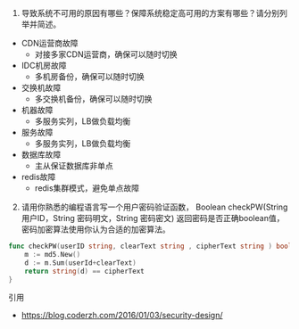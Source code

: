 1. 导致系统不可用的原因有哪些？保障系统稳定高可用的方案有哪些？请分别列举并简述。
- CDN运营商故障
  - 对接多家CDN运营商，确保可以随时切换
- IDC机房故障
  - 多机房备份，确保可以随时切换
- 交换机故障
  - 多交换机备份，确保可以随时切换
- 机器故障
  - 多服务实列，LB做负载均衡
- 服务故障
  - 多服务实列，LB做负载均衡
- 数据库故障
  - 主从保证数据库非单点
- redis故障
  - redis集群模式，避免单点故障


2. 请用你熟悉的编程语言写一个用户密码验证函数，
Boolean checkPW(String 用户ID，String 密码明文，String 密码密文)
返回密码是否正确boolean值，密码加密算法使用你认为合适的加密算法。
```go
func checkPW(userID string, clearText string , cipherText string ) bool {
	m := md5.New()
	d := m.Sum(userId+clearText)
	return string(d) == cipherText
}
```

引用
- https://blog.coderzh.com/2016/01/03/security-design/
